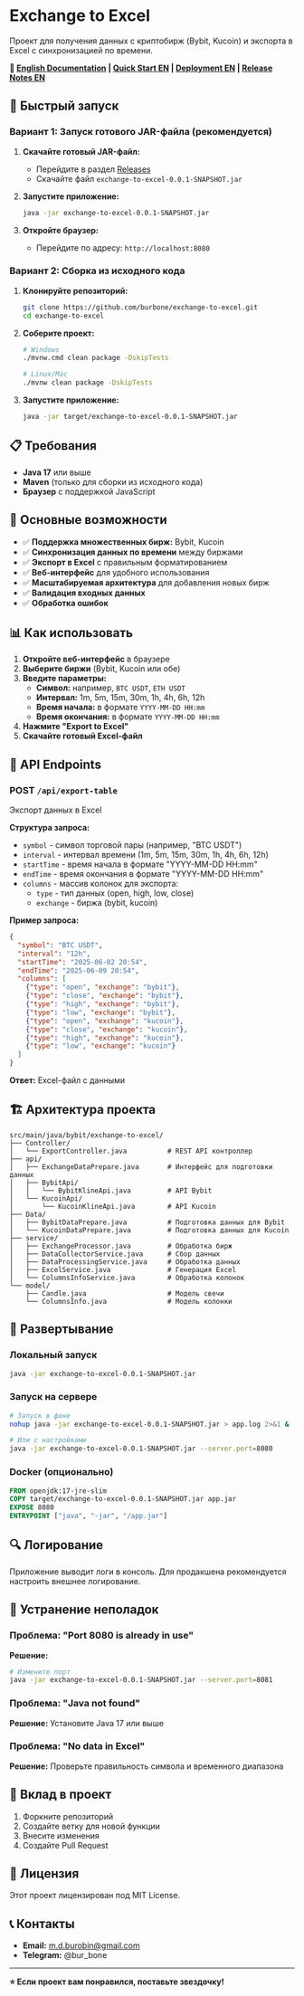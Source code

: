 # Exchange to Excel

Проект для получения данных с криптобирж (Bybit, Kucoin) и экспорта в Excel с синхронизацией по времени.

**📖 [English Documentation](README_EN.md) | [Quick Start EN](QUICK_START_EN.md) | [Deployment EN](DEPLOYMENT_EN.md) | [Release Notes EN](RELEASE_NOTES_EN.md)**

## 🚀 Быстрый запуск

### Вариант 1: Запуск готового JAR-файла (рекомендуется)

1. **Скачайте готовый JAR-файл:**
   - Перейдите в раздел [Releases](https://github.com/burbone/exchange-to-excel/releases)
   - Скачайте файл `exchange-to-excel-0.0.1-SNAPSHOT.jar`

2. **Запустите приложение:**
   ```bash
   java -jar exchange-to-excel-0.0.1-SNAPSHOT.jar
   ```

3. **Откройте браузер:**
   - Перейдите по адресу: `http://localhost:8080`

### Вариант 2: Сборка из исходного кода

1. **Клонируйте репозиторий:**
   ```bash
   git clone https://github.com/burbone/exchange-to-excel.git
   cd exchange-to-excel
   ```

2. **Соберите проект:**
   ```bash
   # Windows
   ./mvnw.cmd clean package -DskipTests
   
   # Linux/Mac
   ./mvnw clean package -DskipTests
   ```

3. **Запустите приложение:**
   ```bash
   java -jar target/exchange-to-excel-0.0.1-SNAPSHOT.jar
   ```

## 📋 Требования

- **Java 17** или выше
- **Maven** (только для сборки из исходного кода)
- **Браузер** с поддержкой JavaScript

## 🎯 Основные возможности

- ✅ **Поддержка множественных бирж:** Bybit, Kucoin
- ✅ **Синхронизация данных по времени** между биржами
- ✅ **Экспорт в Excel** с правильным форматированием
- ✅ **Веб-интерфейс** для удобного использования
- ✅ **Масштабируемая архитектура** для добавления новых бирж
- ✅ **Валидация входных данных**
- ✅ **Обработка ошибок**

## 📊 Как использовать

1. **Откройте веб-интерфейс** в браузере
2. **Выберите биржи** (Bybit, Kucoin или обе)
3. **Введите параметры:**
   - **Символ:** например, `BTC USDT`, `ETH USDT`
   - **Интервал:** 1m, 5m, 15m, 30m, 1h, 4h, 6h, 12h
   - **Время начала:** в формате `YYYY-MM-DD HH:mm`
   - **Время окончания:** в формате `YYYY-MM-DD HH:mm`
4. **Нажмите "Export to Excel"**
5. **Скачайте готовый Excel-файл**

## 🔧 API Endpoints

### POST `/api/export-table`
Экспорт данных в Excel

**Структура запроса:**
- `symbol` - символ торговой пары (например, "BTC USDT")
- `interval` - интервал времени (1m, 5m, 15m, 30m, 1h, 4h, 6h, 12h)
- `startTime` - время начала в формате "YYYY-MM-DD HH:mm"
- `endTime` - время окончания в формате "YYYY-MM-DD HH:mm"
- `columns` - массив колонок для экспорта:
  - `type` - тип данных (open, high, low, close)
  - `exchange` - биржа (bybit, kucoin)

**Пример запроса:**
```json
{
  "symbol": "BTC USDT",
  "interval": "12h",
  "startTime": "2025-06-02 20:54",
  "endTime": "2025-06-09 20:54",
  "columns": [
    {"type": "open", "exchange": "bybit"},
    {"type": "close", "exchange": "bybit"},
    {"type": "high", "exchange": "bybit"},
    {"type": "low", "exchange": "bybit"},
    {"type": "open", "exchange": "kucoin"},
    {"type": "close", "exchange": "kucoin"},
    {"type": "high", "exchange": "kucoin"},
    {"type": "low", "exchange": "kucoin"}
  ]
}
```

**Ответ:** Excel-файл с данными

## 🏗️ Архитектура проекта

```
src/main/java/bybit/exchange-to-excel/
├── Controller/
│   └── ExportController.java          # REST API контроллер
├── api/
│   ├── ExchangeDataPrepare.java       # Интерфейс для подготовки данных
│   ├── BybitApi/
│   │   └── BybitKlineApi.java         # API Bybit
│   └── KucoinApi/
│       └── KucoinKlineApi.java        # API Kucoin
├── Data/
│   ├── BybitDataPrepare.java          # Подготовка данных для Bybit
│   └── KucoinDataPrepare.java         # Подготовка данных для Kucoin
├── service/
│   ├── ExchangeProcessor.java         # Обработка бирж
│   ├── DataCollectorService.java      # Сбор данных
│   ├── DataProcessingService.java     # Обработка данных
│   ├── ExcelService.java              # Генерация Excel
│   └── ColumnsInfoService.java        # Обработка колонок
└── model/
    ├── Candle.java                    # Модель свечи
    └── ColumnsInfo.java               # Модель колонки
```

## 🚀 Развертывание

### Локальный запуск
```bash
java -jar exchange-to-excel-0.0.1-SNAPSHOT.jar
```

### Запуск на сервере
```bash
# Запуск в фоне
nohup java -jar exchange-to-excel-0.0.1-SNAPSHOT.jar > app.log 2>&1 &

# Или с настройками
java -jar exchange-to-excel-0.0.1-SNAPSHOT.jar --server.port=8080
```

### Docker (опционально)
```dockerfile
FROM openjdk:17-jre-slim
COPY target/exchange-to-excel-0.0.1-SNAPSHOT.jar app.jar
EXPOSE 8080
ENTRYPOINT ["java", "-jar", "/app.jar"]
```

## 🔍 Логирование

Приложение выводит логи в консоль. Для продакшена рекомендуется настроить внешнее логирование.

## 🐛 Устранение неполадок

### Проблема: "Port 8080 is already in use"
**Решение:**
```bash
# Измените порт
java -jar exchange-to-excel-0.0.1-SNAPSHOT.jar --server.port=8081
```

### Проблема: "Java not found"
**Решение:** Установите Java 17 или выше

### Проблема: "No data in Excel"
**Решение:** Проверьте правильность символа и временного диапазона

## 🤝 Вклад в проект

1. Форкните репозиторий
2. Создайте ветку для новой функции
3. Внесите изменения
4. Создайте Pull Request

## 📄 Лицензия

Этот проект лицензирован под MIT License.

## 📞 Контакты

- **Email:** m.d.burobin@gmail.com
- **Telegram:** @bur_bone

---

**⭐ Если проект вам понравился, поставьте звездочку!**